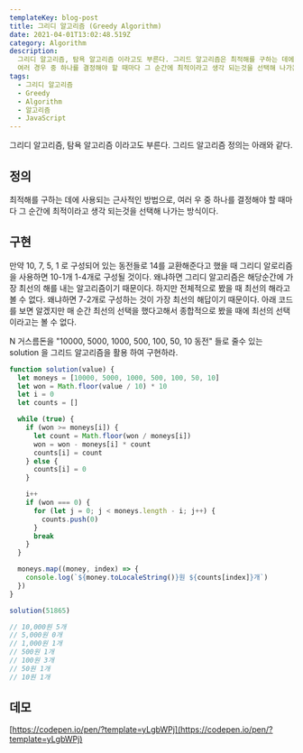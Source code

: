 ```yaml
---
templateKey: blog-post
title: 그리디 알고리즘 (Greedy Algorithm)
date: 2021-04-01T13:02:48.519Z
category: Algorithm
description:
  그리디 알고리즘, 탐욕 알고리즘 이라고도 부른다. 그리드 알고리즘은 최적해를 구하는 데에 사용되는 근사적인 방법으로,
  여러 경우 중 하나를 결정해야 할 때마다 그 순간에 최적이라고 생각 되는것을 선택해 나가는 방식이다.
tags:
  - 그리디 알고리즘
  - Greedy
  - Algorithm
  - 알고리즘
  - JavaScript
---
```


그리디 알고리즘, 탐욕 알고리즘 이라고도 부른다. 그리드 알고리즘 정의는 아래와 같다.

## 정의

최적해를 구하는 데에 사용되는 근사적인 방법으로, 여러 우 중 하나를 결정해야 할 때마다 그 순간에 최적이라고 생각 되는것을 선택해 나가는 방식이다.

## 구현

만약 10, 7, 5, 1 로 구성되어 있는 동전들로 14를 교환해준다고 했을 때 그리디 알로리즘을 사용하면 10-1개 1-4개로 구성될 것이다. 왜냐하면 그리디 알고리즘은 해당순간에 가장 최선의 해를 내는 알고리즘이기 때문이다. 하지만 전체적으로 봤을 때 최선의 해라고 볼 수 없다. 왜냐하면 7-2개로 구성하는 것이 가장 최선의 해답이기 때문이다. 아래 코드를 보면 알겠지만 매 순간 최선의 선택을 했다고해서 종합적으로 봤을 때에 최선의 선택이라고는 볼 수 없다.

N 거스름돈을 "10000, 5000, 1000, 500, 100, 50, 10 동전" 들로 줄수 있는 solution 을 그리드 알고리즘을 활용 하여 구현하라.

```javascript
function solution(value) {
  let moneys = [10000, 5000, 1000, 500, 100, 50, 10]
  let won = Math.floor(value / 10) * 10
  let i = 0
  let counts = []

  while (true) {
    if (won >= moneys[i]) {
      let count = Math.floor(won / moneys[i])
      won = won - moneys[i] * count
      counts[i] = count
    } else {
      counts[i] = 0
    }

    i++
    if (won === 0) {
      for (let j = 0; j < moneys.length - i; j++) {
        counts.push(0)
      }
      break
    }
  }

  moneys.map((money, index) => {
    console.log(`${money.toLocaleString()}원 ${counts[index]}개`)
  })
}

solution(51865)

// 10,000원 5개
// 5,000원 0개
// 1,000원 1개
// 500원 1개
// 100원 3개
// 50원 1개
// 10원 1개
```

## 데모

[https://codepen.io/pen/?template=yLgbWPj](https://codepen.io/pen/?template=yLgbWPj)
